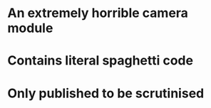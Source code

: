 # An extremely horrible camera module 
# Contains literal spaghetti code
# Only published to be scrutinised

